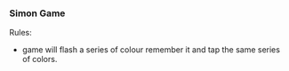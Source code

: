  ### Simon Game 
 
 Rules:
 - game will flash a series of colour remember it and tap the same series of colors. 
